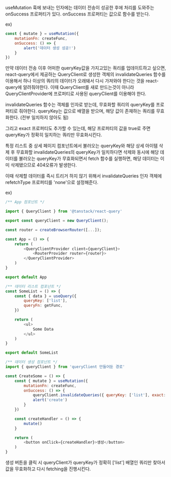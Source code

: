 useMutation 훅에 보내는 인자에는 데이터 전송이 성공한 후에 처리를 도와주는 onSuccess 프로퍼티가 있다.
onSuccess 프로퍼티는 값으로 함수를 받는다.

ex)
<!-- 데이터 전송이 성공한 후 alert 실행 -->

```javascript
const { mutate } = useMutation({
    mutationFn: createFunc,
    onSuccess: () => {
        alert('데이터 생성 성공!')
    }
})
```

만약 데이터 전송 이후 어떠한 queryKey값을 가지고있는 쿼리를 업데이트하고 싶으면, 
react-query에서 제공하는 QueryClient로 생성한 객체의 invalidateQueries 함수를 이용해서 
하나 이상의 쿼리의 데이터가 오래돼서 다시 가져와야 한다는 것을 react-query에 알려줘야한다.
이때 QueryClient를 새로 만드는것이 아니라 QueryClientProvider에 프로퍼티로 사용된 queryClient를 이용해야 한다.

invalidateQueries 함수는 객체를 인자로 받는데, 무효화할 쿼리의 queryKey를 프로퍼티로 줘야한다.
queryKey는 값으로 배열을 받으며, 해당 값이 존재하는 쿼리를 무효화한다. (전부 일치하지 않아도 됨)

그리고 exact 프로퍼티도 추가할 수 있는데, 해당 프로퍼티의 값을 true로 주면 queryKey가 정확히 일치하는 쿼리만
무효화시킨다.

특정 리스트 중 상세 페이지 컴포넌트에서 불러오는 queryKey와 해당 상세 아이템 삭제 후 무효화할
invalidateQueries의 queryKey가 일치하다면 삭제와 동시에 해당 데이터를 불러오는 queryKey가 무효화되면서 fetch 함수를 실행하면,
해당 데이터는 이미 삭제됐으므로 404오류가 발생한다.

이때 삭제할 데이터를 즉시 트리거 하지 않기 위해서 
invalidateQueries 인자 객체에 refetchType 프로퍼티를 'none'으로 설정해준다.


ex)
```javascript
/** App 컴포넌트 */

import { QueryClient } from '@tanstack/react-query'

export const queryClient = new QueryClient();

const router = createBrowserRouter([...]);

const App = () => {
    return (
        <QueryClientProvider client={queryClient}>
            <RouterProvider router={router}>
        </QueryClientProvider>
    )
}

export default App
```

```javascript
/** 데이터 리스트 컴포넌트 */
const SomeList = () => {
    const { data } = useQuery({
        queryKey: ['list'],
        queryFn: getFunc,
    })

    return (
        <ul>
            Some Data
        </ul>
    )
}

export default SomeList
```

```javascript
/** 데이터 생성 컴포넌트 */
import { queryClient } from 'queryClient 만들어둔 경로'

const CreateSome = () => {
    const { mutate } = useMutation({
        mutationFn: createFunc,
        onSuccess: () => {
            queryClient.invalidateQueries({ queryKey: ['list'], exact: true })
            alert('create')
        }
    })

    const createHandler = () => {
        mutate()
    }

    return (
        <button onClick={createHandler}>생성</button>
    )
}
```

생성 버튼을 클릭 시 queryClient가 queryKey가 정확히 ['list'] 배열인 쿼리만 찾아서 값을 무효화하고
다시 fetching을 진행시킨다.